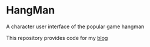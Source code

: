 # HangMan
A character user interface of the  popular game hangman 

This repository provides code for my [blog](https://attackonalgorithms.wordpress.com/2019/10/24/slightly-non-trivial-implementation-of-cli-hangman-a-hands-on-python-tutorial/) 
